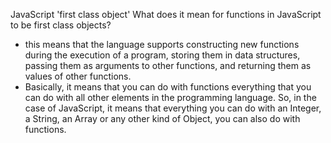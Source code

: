 JavaScript 'first class object'
What does it mean for functions in JavaScript to be first class objects?
- this means that the language supports constructing new functions during the execution of a program, storing them in data structures, passing them as arguments to other functions, and returning them as values of other functions.
- Basically, it means that you can do with functions everything that you can do with all other elements in the programming language. So, in the case of JavaScript, it means that everything you can do with an Integer, a String, an Array or any other kind of Object, you can also do with functions.